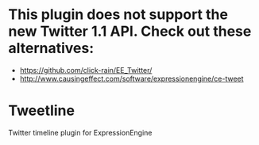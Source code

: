 # This plugin does not support the new Twitter 1.1 API. Check out these alternatives:

* https://github.com/click-rain/EE_Twitter/
* http://www.causingeffect.com/software/expressionengine/ce-tweet

Tweetline
=========

Twitter timeline plugin for ExpressionEngine


